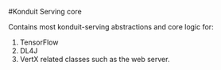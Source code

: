 #Konduit Serving core

Contains most konduit-serving abstractions and core logic for:

1. TensorFlow
2. DL4J
3. VertX related classes such as the web server.